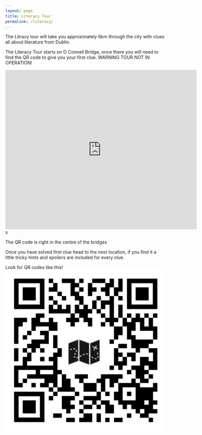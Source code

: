 ```yaml
---
layout: page
title: Literacy Tour
permalink: /literacy/
---
```


The Litracy tour will take you approximately 6km through the city with clues all about literature from Dublin.  

The Literacy Tour starts on O Connell Bridge, once there you will need to find the QR code to give you your first clue.
WARNING TOUR NOT IN OPERATION!

<div class="mapouter"><div class="gmap_canvas"><iframe width="600" height="500" id="gmap_canvas" src="https://maps.google.com/maps?q=o%20connell%20bridge&t=&z=13&ie=UTF8&iwloc=&output=embed" frameborder="0" scrolling="no" marginheight="0" marginwidth="0"></iframe><a href="https://123movies-to.org"></a><br><style>.mapouter{position:relative;text-align:right;height:500px;width:600px;}</style><a href="https://www.embedgooglemap.net">embedgooglemap.net</a><style>.gmap_canvas {overflow:hidden;background:none!important;height:500px;width:600px;}</style></div></div>  s

The QR code is right in the centre of the bridges

Once you have solved first clue head to the next location, if you find it a little tricky hints and spoilers are included for every clue.

Look for QR codes like this!
![](/assets/iefy.png)
